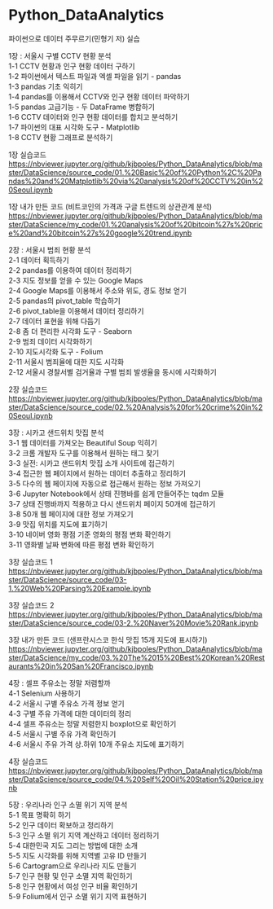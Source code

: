 # Python_DataAnalytics
파이썬으로 데이터 주무르기(민형기 저) 실습

1장 : 서울시 구별 CCTV 현황 분석\
1-1 CCTV 현황과 인구 현황 데이터 구하기\
1-2 파이썬에서 텍스트 파일과 엑셀 파일을 읽기 - pandas\
1-3 pandas 기초 익히기\
1-4 pandas를 이용해서 CCTV와 인구 현황 데이터 파악하기\
1-5 pandas 고급기능 - 두 DataFrame 병합하기\
1-6 CCTV 데이터와 인구 현황 데이터를 합치고 분석하기\
1-7 파이썬의 대표 시각화 도구 - Matplotlib\
1-8 CCTV 현황 그래프로 분석하기

1장 실습코드\
https://nbviewer.jupyter.org/github/kjbpoles/Python_DataAnalytics/blob/master/DataScience/source_code/01.%20Basic%20of%20Python%2C%20Pandas%20and%20Matplotlib%20via%20analysis%20of%20CCTV%20in%20Seoul.ipynb

1장 내가 만든 코드 (비트코인의 가격과 구글 트렌드의 상관관계 분석) \
https://nbviewer.jupyter.org/github/kjbpoles/Python_DataAnalytics/blob/master/DataScience/my_code/01.%20analysis%20of%20bitcoin%27s%20price%20and%20bitcoin%27s%20google%20trend.ipynb

2장 : 서울시 범죄 현황 분석\
2-1 데이터 획득하기\
2-2 pandas를 이용하여 데이터 정리하기\
2-3 지도 정보를 얻을 수 있는 Google Maps\
2-4 Google Maps를 이용해서 주소와 위도, 경도 정보 얻기\
2-5 pandas의 pivot_table 학습하기\
2-6 pivot_table을 이용해서 데이터 정리하기\
2-7 데이터 표현을 위해 다듬기\
2-8 좀 더 편리한 시각화 도구 - Seaborn\
2-9 범죄 데이터 시각화하기\
2-10 지도시각화 도구 - Folium\
2-11 서울시 범죄율에 대한 지도 시각화\
2-12 서울시 경찰서별 검거율과 구별 범죄 발생율을 동시에 시각화하기

2장 실습코드\
https://nbviewer.jupyter.org/github/kjbpoles/Python_DataAnalytics/blob/master/DataScience/source_code/02.%20Analysis%20for%20crime%20in%20Seoul.ipynb

3장 : 시카고 샌드위치 맛집 분석\
3-1 웹 데이터를 가져오는 Beautiful Soup 익히기\
3-2 크롬 개발자 도구를 이용해서 원하는 태그 찾기\
3-3 실전: 시카고 샌드위치 맛집 소개 사이트에 접근하기\
3-4 접근한 웹 페이지에서 원하는 데이터 추출하고 정리하기\
3-5 다수의 웹 페이지에 자동으로 접근해서 원하는 정보 가져오기\
3-6 Jupyter Notebook에서 상태 진행바를 쉽게 만들어주는 tqdm 모듈\
3-7 상태 진행바까지 적용하고 다시 샌드위치 페이지 50개에 접근하기\
3-8 50개 웹 페이지에 대한 정보 가져오기\
3-9 맛집 위치를 지도에 표기하기\
3-10 네이버 영화 평점 기준 영화의 평점 변화 확인하기\
3-11 영화별 날짜 변화에 따른 평점 변화 확인하기

3장 실습코드 1\
https://nbviewer.jupyter.org/github/kjbpoles/Python_DataAnalytics/blob/master/DataScience/source_code/03-1.%20Web%20Parsing%20Example.ipynb

3장 실습코드 2\
https://nbviewer.jupyter.org/github/kjbpoles/Python_DataAnalytics/blob/master/DataScience/source_code/03-2.%20Naver%20Movie%20Rank.ipynb

3장 내가 만든 코드 (샌프란시스코 한식 맛집 15개 지도에 표시하기)\
https://nbviewer.jupyter.org/github/kjbpoles/Python_DataAnalytics/blob/master/DataScience/my_code/03.%20The%2015%20Best%20Korean%20Restaurants%20in%20San%20Francisco.ipynb

4장 : 셀프 주유소는 정말 저렴할까\
4-1 Selenium 사용하기\
4-2 서울시 구별 주유소 가격 정보 얻기\
4-3 구별 주유 가격에 대한 데이터의 정리\
4-4 셀프 주유소는 정말 저렴한지 boxplot으로 확인하기\
4-5 서울시 구별 주유 가격 확인하기\
4-6 서울시 주유 가격 상.하위 10개 주유소 지도에 표기하기

4장 실습코드\
https://nbviewer.jupyter.org/github/kjbpoles/Python_DataAnalytics/blob/master/DataScience/source_code/04.%20Self%20Oil%20Station%20price.ipynb

5장 : 우리나라 인구 소멸 위기 지역 분석\
5-1 목표 명확히 하기\
5-2 인구 데이터 확보하고 정리하기\
5-3 인구 소멸 위기 지역 계산하고 데이터 정리하기\
5-4 대한민국 지도 그리는 방법에 대한 소개\
5-5 지도 시각화를 위해 지역별 고유 ID 만들기\
5-6 Cartogram으로 우리나라 지도 만들기\
5-7 인구 현황 및 인구 소멸 지역 확인하기\
5-8 인구 현황에서 여성 인구 비율 확인하기\
5-9 Folium에서 인구 소멸 위기 지역 표현하기

